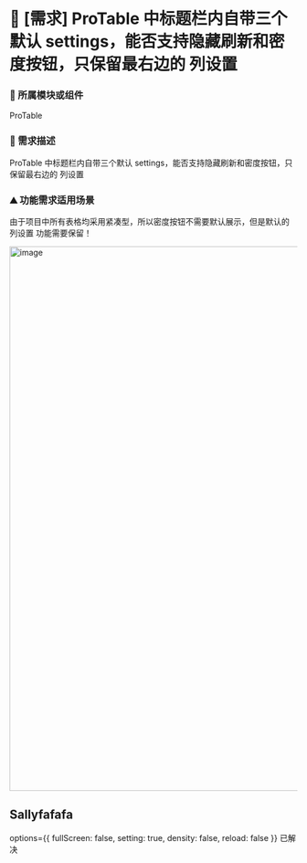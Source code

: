 # 👑 [需求] ProTable 中标题栏内自带三个默认 settings，能否支持隐藏刷新和密度按钮，只保留最右边的 列设置

### 🔩 所属模块或组件

ProTable

### 🥰 需求描述

ProTable 中标题栏内自带三个默认 settings，能否支持隐藏刷新和密度按钮，只保留最右边的 列设置

### ⛰ 功能需求适用场景

由于项目中所有表格均采用紧凑型，所以密度按钮不需要默认展示，但是默认的 列设置 功能需要保留！

<img width="954" alt="image" src="https://github.com/ant-design/pro-components/assets/40735740/4bf7889b-180a-4db2-b108-afd590f56e9d">

## Sallyfafafa

options={{ fullScreen: false, setting: true, density: false, reload: false }} 已解决
